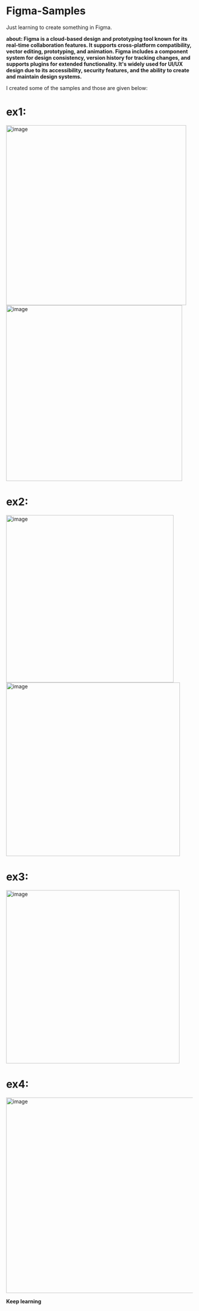 # Figma-Samples
Just learning to create something in Figma.

**about: Figma is a cloud-based design and prototyping tool known for its real-time collaboration features. It supports cross-platform compatibility, vector editing, prototyping, and animation. Figma includes a component system for design consistency, version history for tracking changes, and supports plugins for extended functionality. It's widely used for UI/UX design due to its accessibility, security features, and the ability to create and maintain design systems.**


I created some of the samples and those are given below:
# ex1:
<img width="486" alt="image" src="https://github.com/Hareesh061/Figma-Samples/assets/90563881/234278bd-1d4c-46b1-b280-4cff6d22719f">

<img width="475" alt="image" src="https://github.com/Hareesh061/Figma-Samples/assets/90563881/1e5c5b58-8267-4002-8251-060bcd070ad8">

# ex2:
<img width="452" alt="image" src="https://github.com/Hareesh061/Figma-Samples/assets/90563881/fb08fa51-c768-41ea-a5f4-5fe2c5d6f87c">

<img width="469" alt="image" src="https://github.com/Hareesh061/Figma-Samples/assets/90563881/36de8028-e902-4df1-8d6a-73c92977c2f4">

# ex3: 
<img width="468" alt="image" src="https://github.com/Hareesh061/Figma-Samples/assets/90563881/37b5b946-10ea-43b4-9e2c-a579069e6a63">

# ex4:
<img width="528" alt="image" src="https://github.com/Hareesh061/Figma-Samples/assets/90563881/ddddac5d-7d28-4381-888c-0c1dc571e409">


**Keep learning**



